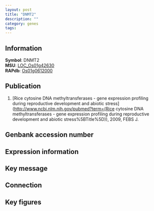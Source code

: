 ```yaml
---
layout: post
title: "DNMT2"
description: ""
category: genes
tags: 
---
```


## Information
__Symbol__: DNMT2  
__MSU__: [LOC_Os01g42630](http://rice.plantbiology.msu.edu/cgi-bin/ORF_infopage.cgi?orf=LOC_Os01g42630)  
__RAPdb__: [Os01g0612000](http://rapdb.dna.affrc.go.jp/viewer/gbrowse_details/irgsp1?name=Os01g0612000)  

## Publication
1. [Rice cytosine DNA methyltransferases - gene expression profiling during reproductive development and abiotic stress](http://www.ncbi.nlm.nih.gov/pubmed?term=(Rice cytosine DNA methyltransferases - gene expression profiling during reproductive development and abiotic stress%5BTitle%5D)), 2009, FEBS J.

## Genbank accession number

## Expression information

## Key message

## Connection

## Key figures


